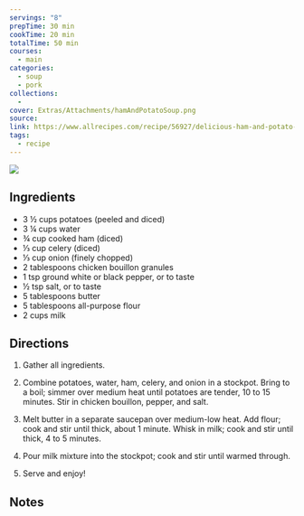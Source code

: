 ```yaml
---
servings: "8"
prepTime: 30 min
cookTime: 20 min
totalTime: 50 min
courses:
  - main
categories:
  - soup
  - pork
collections:
  -
cover: Extras/Attachments/hamAndPotatoSoup.png
source:
link: https://www.allrecipes.com/recipe/56927/delicious-ham-and-potato-soup/
tags:
  - recipe
---
```


![](Extras/Attachments/hamAndPotatoSoup.png)


## Ingredients

- 3 ½ cups potatoes (peeled and diced)
- 3 ¼ cups water
- ¾ cup cooked ham (diced)
- ⅓ cup celery (diced)
- ⅓ cup onion (finely chopped)
- 2 tablespoons chicken bouillon granules
- 1 tsp ground white or black pepper, or to taste
- ½ tsp salt, or to taste
- 5 tablespoons butter
- 5 tablespoons all-purpose flour
- 2 cups milk


## Directions

1. Gather all ingredients.

2. Combine potatoes, water, ham, celery, and onion in a stockpot. Bring to a boil; simmer over medium heat until potatoes are tender, 10 to 15 minutes. Stir in chicken bouillon, pepper, and salt.

3. Melt butter in a separate saucepan over medium-low heat. Add flour; cook and stir until thick, about 1 minute. Whisk in milk; cook and stir until thick, 4 to 5 minutes.

4. Pour milk mixture into the stockpot; cook and stir until warmed through.

5. Serve and enjoy!


## Notes